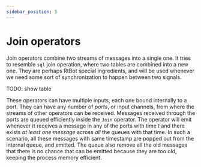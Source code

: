 ```yaml
---
sidebar_position: 5
---
```


# Join operators

Join operators combine two streams of messages into a single one. It tries to resemble `sql` join operation,
where two tables are combined into a new one. They are perhaps RtBot special ingredients,
and will be used whenever we need some sort of synchronization to happen between two signals.

TODO: show table

These operators can have multiple inputs, each one bound internally to a port. They can have any number of _ports_,
or input channels, from where the streams of other operators can be received. Messages received through the ports
are queued efficiently inside the `Join` operator. The operator will emit whenever it receives
a message in any of the ports with time $t$ and there exists _at least one message_ across _all_ the queues with that
time. In such a scenario, all these messages with same timestamp are popped out from the internal queue, and emitted.
The queue also remove all the old messages that there is no chance that can be emitted
because they are too old, keeping the process memory efficient.
